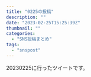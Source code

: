 ```yaml
---
title: "0225の投稿"
description: ""
date: "2023-02-25T15:25:39Z"
thumbnail: ""
categories:
  - "SNS投稿まとめ"
tags:
  - "snspost"
---
```

20230225に行ったツイートです。
<!--more-->
